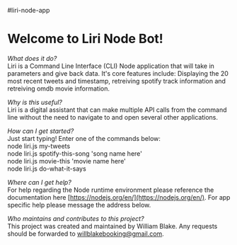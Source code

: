 #liri-node-app

# Welcome to Liri Node Bot!

*What does it do?*<br>Liri is a Command Line Interface (CLI) Node application that will take in parameters and give back data. It's core features include: Displaying the 20 most recent tweets and timestamp, retreiving spotify track information and retreiving omdb movie information. 

*Why is this useful?*<br>Liri is a digital assistant that can make multiple API calls from the command line without the need to navigate to and open several other applications.

*How can I get started?*<br>Just start typing! Enter one of the commands below:<br>
node liri.js my-tweets<br>
node liri.js spotify-this-song 'song name here'<br>
node liri.js movie-this 'movie name here'<br>
node liri.js do-what-it-says<br>

*Where can I get help?*<br>For help regarding the Node runtime environment please reference the documentation here [https://nodejs.org/en/](https://nodejs.org/en/). For app specific help please message the address below.

*Who maintains and contributes to this project?*<br>This project was created and maintained by William Blake. Any requests should be forwarded to [willblakebooking@gmail.com]().
